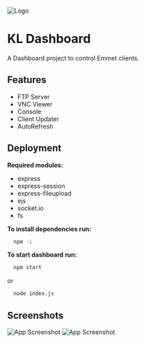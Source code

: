 ![Logo](https://i.imgur.com/yTeogCq.png)


# KL Dashboard

A Dashboard project to control Emmet clients.




## Features

- FTP Server
- VNC Viewer
- Console
- Client Updater
- AutoRefresh


## Deployment

**Required modules:**
- express
- express-session
- express-fileupload
- ejs
- socket.io
- fs

**To install dependencies run:**

```bash
  npm -i
```

**To start dashboard run:**

```bash
  npm start
```
or
```bash
  node index.js
```



## Screenshots

![App Screenshot](https://i.imgur.com/RPLq5we.png)
![App Screenshot](https://i.imgur.com/VAZycU6.png)

